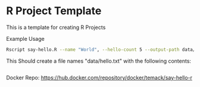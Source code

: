 # R Project Template
This is a template for creating R Projects

Example Usage
``` bash
Rscript say-hello.R --name "World", --hello-count 5 --output-path data/hello.txt
```

This Should create a file names "data/hello.txt" with the following contents:
```text

```

Docker Repo: https://hub.docker.com/repository/docker/temack/say-hello-r



